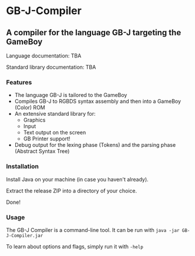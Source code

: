 # GB-J-Compiler
A compiler for the language GB-J targeting the GameBoy
---

Language documentation: TBA

Standard library documentation: TBA

### Features

- The language GB-J is tailored to the GameBoy
- Compiles GB-J to RGBDS syntax assembly and then into a GameBoy (Color) ROM
- An extensive standard library for:
    - Graphics
    - Input
    - Text output on the screen
    - GB Printer support!
- Debug output for the lexing phase (Tokens) and the parsing phase (Abstract Syntax Tree)

### Installation

Install Java on your machine (in case you haven't already).

Extract the release ZIP into a directory of your choice.

Done!

### Usage

The GB-J Compiler is a command-line tool. It can be run with `java -jar GB-J-Compiler.jar`

To learn about options and flags, simply run it with `-help`
